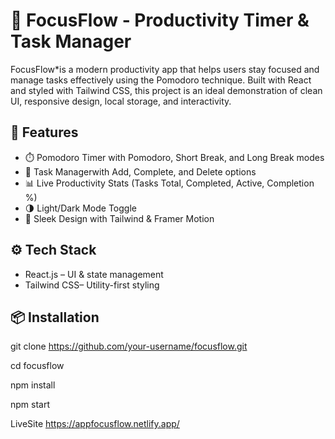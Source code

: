 # 🧠 FocusFlow - Productivity Timer & Task Manager

FocusFlow*is a modern productivity app that helps users stay focused and manage tasks effectively using the Pomodoro technique. Built with React and styled 
with Tailwind CSS, this project is an ideal demonstration of clean UI, responsive design, local storage, and interactivity.


## 🚀 Features

- ⏱️ Pomodoro Timer with Pomodoro, Short Break, and Long Break modes  
- 📝 Task Managerwith Add, Complete, and Delete options  
- 📊 Live Productivity Stats (Tasks Total, Completed, Active, Completion %)  
- 🌗 Light/Dark Mode Toggle
- 🎨 Sleek Design  with Tailwind & Framer Motion

## ⚙️ Tech Stack

- React.js – UI & state management  
- Tailwind CSS– Utility-first styling  

## 📦 Installation

git clone https://github.com/your-username/focusflow.git

cd focusflow

npm install

npm start

LiveSite https://appfocusflow.netlify.app/

